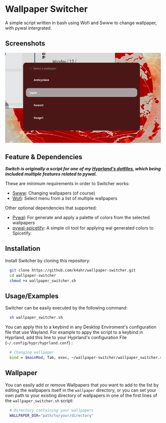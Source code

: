 
# Wallpaper Switcher

A simple script written in bash using Wofi and Swww to change wallpaper, with pywal intergrated.


## Screenshots

![App Screenshot](https://raw.githubusercontent.com/k4ahr/wallpaper-switcher/main/screenshot.png)



## Feature & Dependencies

***Switch is originally a script for one of my [Hyprland's dotfiles](https://github.com/k4ahr/dotfiles), which being included multiple features related to pywal.***

These are minimum requirements in order to Switcher works:
* [Swww](https://github.com/dylanaraps/pywal): Changing wallpapers (of course)
* [Wofi](https://archlinux.org/packages/extra/x86_64/wofi/): Select menu from a list of multiple wallpapers

Other optional dependencies that supported:
* [Pywal](https://github.com/dylanaraps/pywal): For generate and apply a palette of colors from the selected wallpapers
* [pywal-spicetify](https://github.com/jhideki/pywal-spicetify): A simple cli tool for applying wal generated colors to Spicetify.

## Installation

Install Switcher by cloning this repository:

```bash
  git clone https://github.com/k4ahr/wallpaper-switcher.git
  cd wallpaper-switcher
  chmod +x wallpaper_switcher.sh
```
    
## Usage/Examples

Switcher can be easily executed by the following command:
```bash
  sh wallpaper_switcher.sh
```

You can apply this to a keybind in any Desktop Enviroment's configuration file that use Wayland. For example to appy the script to a keybind in Hyprland, add this line to your Hyprland's configuration File (`~/.config/hypr/hyprland.conf`) : 
```bash
  # Changing wallpaper
  bind = $mainMod, Tab, exec, ~/wallpaper-switcher/wallpaper_switcher.sh
```



## Wallpaper

You can easily add or remove Wallpapers that you want to add to the list by editing the wallpapers itself in the `wallpaper` directory, or you can set your own path to your existing directory of wallpapers in one of the first lines of the `wallpaper_switcher.sh` script:

```bash
  # Directory containing your wallpapers
  WALLPAPER_DIR="path/to/your/directory"
```
